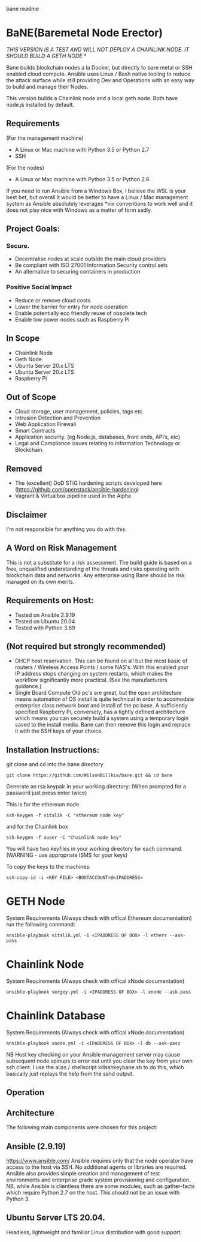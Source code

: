 bane readme


# BaNE(Baremetal Node Erector)
*THIS VERSION IS A TEST AND WILL NOT DEPLOY A CHAINLINK NODE. IT SHOULD BUILD A GETH NODE*
*

Bane builds blockchain nodes a la Docker, but directly to bare metal or SSH enabled cloud compute.
Ansible uses Linux / Bash native tooling to reduce the attack surface while still providing Dev and Operations with an easy way to build and manage their Nodes.

This version builds a Chainlink node and a local geth node. Both have node.js installed by default.

## Requirements
(For the management machine)
* A Linux or Mac machine with Python 3.5 or Python 2.7 
* SSH 

(For the nodes)
* A Linux or Mac machine with Python 3.5 or Python 2.6 

If you need to run Ansible from a Windows Box, I believe the WSL is your best bet, but overall it would be better to have a Linux / Mac management system as Ansible absolutely leverages *nix conventions to work well and it does not play nice with Windows as a matter of form sadly.

## Project Goals: 
  
### Secure. 
* Decentralise nodes at scale outside the main cloud providers
* Be compliant with ISO 27001 Information Security control sets 
* An alternative to securing containers in production

### Positive Social Impact
* Reduce or remove cloud costs
* Lower the barrier for entry for node operation
* Enable potentially eco friendly reuse of obsolete tech
* Enable low power nodes such as Raspberry Pi

## In Scope
* Chainlink Node
* Geth Node
* Ubuntu Server 20.x LTS
* Ubuntu Server 20.x LTS
* Raspberry Pi

## Out of Scope 
* Cloud storage, user management, policies, tags etc. 
* Intrusion Detection and Prevention 
* Web Application Firewall 
* Smart Contracts
* Application security. (eg Node.js, databases, front ends, API’s, etc)
* Legal and Compliance issues relating to Information Technology or Blockchain.

## Removed
* The (excellent) DoD STiG hardening scripts developed here (https://github.com/openstack/ansible-hardening)
* Vagrant & Virtualbox pipeline used in the Alpha

## Disclaimer
I'm not responsible for anything you do with this. 

## A Word on Risk Management
This is not a substitute for a risk assessment. The build guide is based on a free, unqualified understanding of the threats and risks operating with blockchain data and networks.
Any enterprise using Bane should be risk managed on its own merits.

## Requirements on Host:
* Tested on Ansible 2.9.19
* Tested on Ubuntu 20.04
* Tested with Python 3.69

## (Not required but strongly recommended) 
* DHCP host reservation. 
This can be found on all but the most basic of routers / Wireless Access Points / some NAS's. With this enabled your IP address stops changing on system restarts, which makes the workflow significantly more practical. (See the manufacturers guidance.)
* Single Board Compute 
Old pc's are great, but the open architecture means automation of OS install is quite technical in order to accomodate enterprise class network boot and install of the pc base. A sufficiently specified Raspberry Pi, conversely, has a tightly defined architecture which means you can securely build a system using a temporary login saved to the install media. Bane can then remove this login and replace it with the SSH keys of your choice. 

## Installation Instructions:

git clone and cd into the bane directory 

```
git clone https://github.com/WilsonBillkia/bane.git && cd bane
```

Generate an rsa keypair in your working directory: (When prompted for a password just press enter twice) 

This is for the ethereum node
```
ssh-keygen -f vitalik -C "ethereum node key"
```
and for the Chainlink box
```
ssh-keygen -f xuser -C "Chainlink node key"
```

You will have two keyfiles in your working directory for each command. (WARNING - use appropriate ISMS for your keys)

To copy the keys to the machines:

```
ssh-copy-id -i <KEY FILE> <BOOTACCOUNT>@<IPADDRESS> 
```

# GETH Node
System Requirements (Always check with offical Ethereum documentation)
run the following command:

```
ansible-playbook vitalik.yml -i <IPADDRESS OF BOX> -l ethers --ask-pass 
```

# Chainlink Node
System Requirements (Always check with offical xNode documentation)

```
ansible-playbook sergey.yml -i <IPADDRESS OF BOX> -l xnode --ask-pass 
```

# Chainlink Database
System Requirements (Always check with offical xNode documentation)

```
ansible-playbook xnode.yml -i <IPADDRESS OF BOX> -l db --ask-pass 
```

NB Host key checking on your Ansible management server may cause subsequent node spinups to error out until you clear the key from your own ssh client. I use the alias / shellscript killsshkeybane.sh to do this, which basically just replays the help from the sshd output. 

## Operation


## Architecture
The following main components were chosen for this project:

## Ansible (2.9.19)
https://www.ansible.com/ 
Ansible requires only that the node operator have access to the host via SSH. No additional agents or libraries are required. Ansible also provides simple creation and management of test environments and enterprise grade system provisioning and configuration.
NB, while Ansible is clientless there are some modules, such as gather-facts which require Python 2.7 on the host. This should not be an issue with Python 3.

## Ubuntu Server LTS 20.04.
Headless, lightweight and familiar Linux distribution with good support. 


